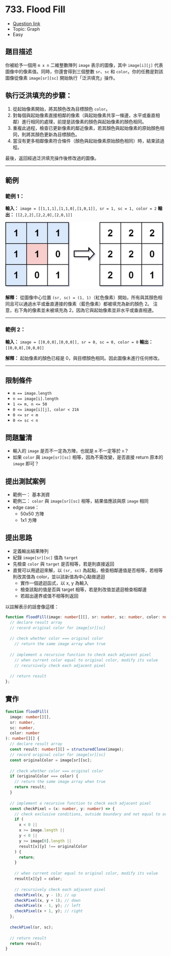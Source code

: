 # 733. Flood Fill

- [Question link](https://leetcode.com/problems/flood-fill)
- Topic: Graph
- Easy

## 題目描述

你被給予一個用 `m x n` 二維整數陣列 `image` 表示的圖像，其中 `image[i][j]` 代表圖像中的像素值。同時，你還會得到三個整數 `sr`、`sc` 和 `color`。你的任務是對該圖像從像素 `image[sr][sc]` 開始執行「泛洪填充」操作。

## 執行泛洪填充的步驟：

1. 從起始像素開始，將其顏色改為目標顏色 `color`。
2. 對每個與起始像素直接相鄰的像素（與起始像素共享一條邊，水平或垂直相鄰）進行相同的處理，前提是該像素的顏色與起始像素的顏色相同。
3. 重複此過程，檢查已更新像素的鄰近像素，若其顏色與起始像素的原始顏色相同，則將其顏色更新為目標顏色。
4. 當沒有更多相鄰像素符合條件（顏色與起始像素原始顏色相同）時，結束該過程。

最後，返回經過泛洪填充操作後修改過的圖像。

---

## 範例

### 範例 1：

**輸入：**
`image = [[1,1,1],[1,1,0],[1,0,1]], sr = 1, sc = 1, color = 2`
**輸出：**
`[[2,2,2],[2,2,0],[2,0,1]]`

![](./flood-grid.jpg)

**解釋：**
從圖像中心位置 `(sr, sc) = (1, 1)`（紅色像素）開始，所有與其顏色相同且可以通過水平或垂直連接的像素（藍色像素）都被填充為新的顏色 2。
注意，右下角的像素並未被填充為 2，因為它與起始像素並非水平或垂直相連。

---

### 範例 2：

**輸入：**
`image = [[0,0,0],[0,0,0]], sr = 0, sc = 0, color = 0`
**輸出：**
`[[0,0,0],[0,0,0]]`

**解釋：**
起始像素的顏色已經是 0，與目標顏色相同。因此圖像未進行任何修改。

---

## 限制條件

- `m == image.length`
- `n == image[i].length`
- `1 <= m, n <= 50`
- `0 <= image[i][j], color < 216`
- `0 <= sr < m`
- `0 <= sc < n`

## 問題釐清

- 輸入的 `image` 是否不一定為方陣，也就是 `m` 不一定等於 `n`？
- 如果 `color` 與 `image[sr][sc]` 相等，因為不需改變，是否直接 return 原本的 `image` 即可？

## 提出測試案例

- 範例一： 基本測資
- 範例二： `color` 與 `image[sr][sc]` 相等，結果值應該與原 `image` 相同
- edge case：
  - 50x50 方陣
  - 1x1 方陣

## 提出思路

- 定義輸出結果陣列
- 紀錄 `image[sr][sc]` 值為 `target`
- 先檢查 `color` 與 `target` 是否相等，若是則直接返回
- 直覺可以用遞迴來解，以 `(sr, sc)` 為起點，檢查相鄰邊值是否相等，若相等則改其值為 color，並以該新值為中心點做遞迴
  - 實作一個遞迴函式，以 x, y 為輸入
  - 檢查該點的值是否與 target 相等，若是則改值並遞迴檢查相鄰邊
  - 若超出邊界或值不相等則返回

以註解表示的話會像這樣：

```ts
function floodFill(image: number[][], sr: number, sc: number, color: number): number[][] {
  // declare result array
  // record original color for image[sr][sc]

  // check whether color === original color
    // return the same image array when true

  // implement a recursive function to check each adjacent pixel
    // when current color equal to original color, modify its value
    // recursively check each adjacent pixel

  // return result
};
```

## 實作

```ts
function floodFill(
  image: number[][],
  sr: number,
  sc: number,
  color: number
): number[][] {
  // declare result array
  const result: number[][] = structuredClone(image);
  // record original color for image[sr][sc]
  const originalColor = image[sr][sc];

  // check whether color === original color
  if (originalColor === color) {
    // return the same image array when true
    return result;
  }

  // implement a recursive function to check each adjacent pixel
  const checkPixel = (x: number, y: number) => {
    // check exclusive conditions, outside boundary and not equal to originalColor
    if (
      x < 0 ||
      x >= image.length ||
      y < 0 ||
      y >= image[0].length ||
      result[x][y] !== originalColor
    ) {
      return;
    }

    // when current color equal to original color, modify its value
    result[x][y] = color;

    // recursively check each adjacent pixel
    checkPixel(x, y - 1); // up
    checkPixel(x, y + 1); // down
    checkPixel(x - 1, y); // left
    checkPixel(x + 1, y); // right
  };

  checkPixel(sr, sc);

  // return result
  return result;
}
```
